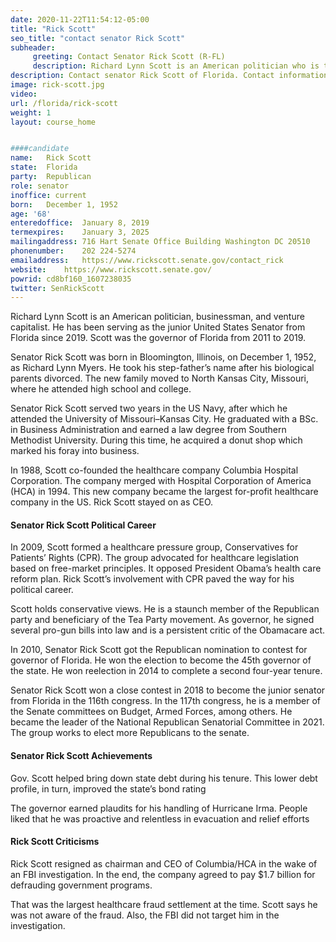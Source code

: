 ```yaml
---
date: 2020-11-22T11:54:12-05:00
title: "Rick Scott"
seo_title: "contact senator Rick Scott"
subheader:
     greeting: Contact Senator Rick Scott (R-FL)
     description: Richard Lynn Scott is an American politician who is the junior United States Senator from Florida since 2019. A member of the Republican Party, he was the 45th governor of Florida from 2011 to 2019.
description: Contact senator Rick Scott of Florida. Contact information for Rick Scott includes email address, phone number, and mailing address.
image: rick-scott.jpg
video: 
url: /florida/rick-scott
weight: 1
layout: course_home


####candidate
name:	Rick Scott
state:	Florida
party:	Republican
role: senator
inoffice: current
born:	December 1, 1952
age: '68'
enteredoffice:	January 8, 2019
termexpires:	January 3, 2025
mailingaddress:	716 Hart Senate Office Building Washington DC 20510
phonenumber:	202 224-5274
emailaddress:	https://www.rickscott.senate.gov/contact_rick
website:	https://www.rickscott.senate.gov/
powrid: cd8bf160_1607238035
twitter: SenRickScott
---
```

Richard Lynn Scott is an American politician, businessman, and venture capitalist. He has been serving as the junior United States Senator from Florida since 2019. Scott was the governor of Florida from 2011 to 2019.

Senator Rick Scott was born in Bloomington, Illinois, on December 1, 1952, as Richard Lynn Myers. He took his step-father’s name after his biological parents divorced. The new family moved to North Kansas City, Missouri, where he attended high school and college.

Senator Rick Scott served two years in the US Navy, after which he attended the University of Missouri–Kansas City. He graduated with a BSc. in Business Administration and earned a law degree from Southern Methodist University. During this time, he acquired a donut shop which marked his foray into business.

In 1988, Scott co-founded the healthcare company Columbia Hospital Corporation. The company merged with Hospital Corporation of America (HCA) in 1994. This new company became the largest for-profit healthcare company in the US. Rick Scott stayed on as CEO.

####  Senator Rick Scott Political Career
In 2009, Scott formed a healthcare pressure group, Conservatives for Patients’ Rights (CPR). The group advocated for healthcare legislation based on free-market principles. It opposed President Obama’s health care reform plan. Rick Scott’s involvement with CPR paved the way for his political career.

Scott holds conservative views. He is a staunch member of the Republican party and beneficiary of the Tea Party movement. As governor, he signed several pro-gun bills into law and is a persistent critic of the Obamacare act.

In 2010, Senator Rick Scott got the Republican nomination to contest for governor of Florida. He won the election to become the 45th governor of the state. He won reelection in 2014 to complete a second four-year tenure.

Senator Rick Scott won a close contest in 2018 to become the junior senator from Florida in the 116th congress. In the 117th congress, he is a member of the Senate committees on Budget, Armed Forces, among others. He became the leader of the National Republican Senatorial Committee in 2021. The group works to elect more Republicans to the senate.

#### Senator Rick Scott Achievements

Gov. Scott helped bring down state debt during his tenure. This lower debt profile, in turn, improved the state’s bond rating

The governor earned plaudits for his handling of Hurricane Irma. People liked that he was proactive and relentless in evacuation and relief efforts

#### Rick Scott Criticisms

Rick Scott resigned as chairman and CEO of Columbia/HCA in the wake of an FBI investigation. In the end, the company agreed to pay $1.7 billion for defrauding government programs.

That was the largest healthcare fraud settlement at the time. Scott says he was not aware of the fraud. Also, the FBI did not target him in the investigation.